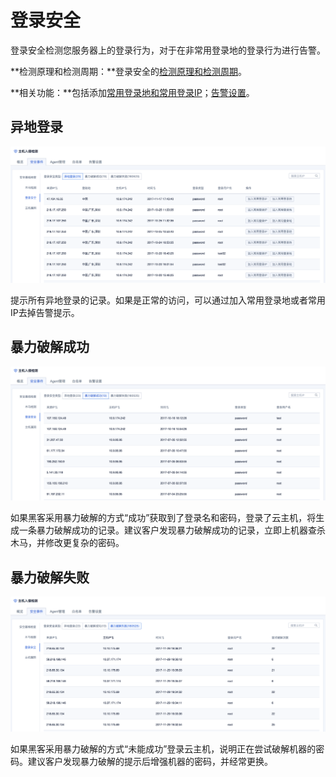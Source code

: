 

# 登录安全

登录安全检测您服务器上的登录行为，对于在非常用登录地的登录行为进行告警。

**检测原理和检测周期：**登录安全的[检测原理和检测周期](/security/uhids/function/login)。

**相关功能：**包括添加[常用登录地和常用登录IP](/security/uhids/operation/whitelist)；[告警设置](/security/uhids/operation/alert)。

## 异地登录

![](/images/operation/events/异地登录.png)

提示所有异地登录的记录。如果是正常的访问，可以通过加入常用登录地或者常用IP去掉告警提示。

## 暴力破解成功

![](/images/operation/events/暴力破解成功.png)

如果黑客采用暴力破解的方式“成功”获取到了登录名和密码，登录了云主机，将生成一条暴力破解成功的记录。建议客户发现暴力破解成功的记录，立即上机器查杀木马，并修改更复杂的密码。

## 暴力破解失败

![](/images/operation/events/暴力破解失败.png)

如果黑客采用暴力破解的方式“未能成功”登录云主机，说明正在尝试破解机器的密码。建议客户发现暴力破解的提示后增强机器的密码，并经常更换。
